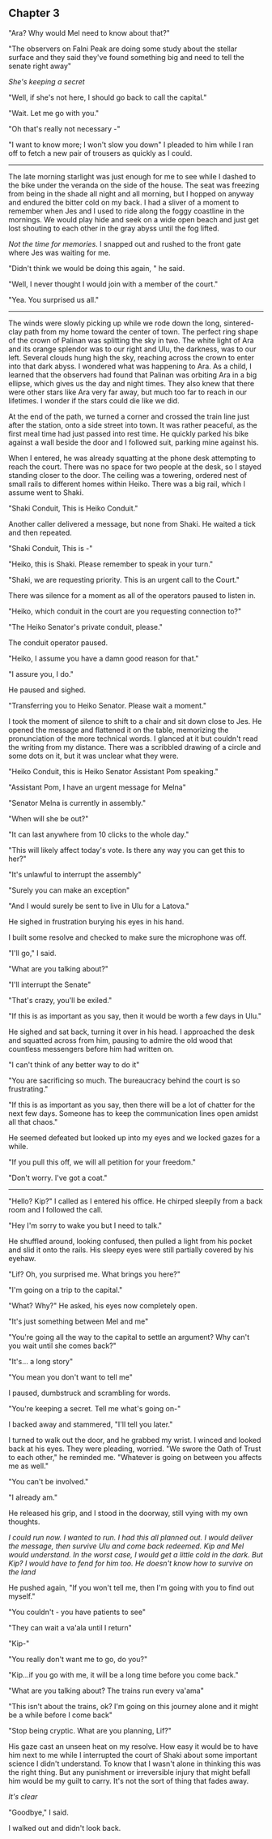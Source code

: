 
## Chapter 3

<!--

  In this chapter, I'm exploring the first instance of action writing.

  The messenger, Jes is delivering a note from a local observatory
  that has found evidence of a peculiar sunspot that doesn't move and is growing.

  He doesn't know what's in the message. Only that there has been an ongoing correspondence between Mel and observer Shib, and that this message was urgent.

  They proceed back to the messenger office to send the message via tele-line and her assistant takes the call and promises to deliver the urgent message. The message itself is cryptic and neither Jes nor Lif can understand it.

  Lif decides to go to the city (about 100km - 5 clicks away) to find out more. Once she gets there, she is stopped and told to wait as the meeting is already underway. Lif uses her agility and stealth to snoop on the meeting after Mel has delivered her news. The meeting is still tough to understand as there is heated argument and debate about what to do. The chapter ends on a pivotal reveal of the plot driver

-->

  "Ara? Why would Mel need to know about that?"

  "The observers on Falni Peak are doing some study about the stellar surface and they said they've found something big and need to tell the senate right away"

  *She's keeping a secret*

  "Well, if she's not here, I should go back to call the capital."

  "Wait. Let me go with you."

  "Oh that's really not necessary -"

  "I want to know more; I won't slow you down" I pleaded to him while I ran off to fetch a new pair of trousers as quickly as I could.


-------


  The late morning starlight was just enough for me to see while I dashed to the bike under the veranda on the side of the house. The seat was freezing from being in the shade all night and all morning, but I hopped on anyway and endured the bitter cold on my back. I had a sliver of a moment to remember when Jes and I used to ride along the foggy coastline in the mornings. We would play hide and seek on a wide open beach and just get lost shouting to each other in the gray abyss until the fog lifted.
  
  *Not the time for memories*. I snapped out and rushed to the front gate where Jes was waiting for me.
  
  "Didn't think we would be doing this again, " he said.
  
  "Well, I never thought I would join with a member of the court."
  
  "Yea. You surprised us all."


-------


  The winds were slowly picking up while we rode down the long, sintered-clay path from my home toward the center of town. The perfect ring shape of the crown of Palinan was splitting the sky in two. The white light of Ara and its orange splendor was to our right and Ulu, the darkness, was to our left. Several clouds hung high the sky, reaching across the crown to enter into that dark abyss. I wondered what was happening to Ara. As a child, I learned that the observers had found that Palinan was orbiting Ara in a big ellipse, which gives us the day and night times. They also knew that there were other stars like Ara very far away, but much too far to reach in our lifetimes. I wonder if the stars could die like we did.
  
  At the end of the path, we turned a corner and crossed the train line just after the station, onto a side street into town. It was rather peaceful, as the first meal time had just passed into rest time. He quickly parked his bike against a wall beside the door and I followed suit, parking mine against his.
  
  When I entered, he was already squatting at the phone desk attempting to reach the court. There was no space for two people at the desk, so I stayed standing closer to the door. The ceiling was a towering, ordered nest of small rails to different homes within Heiko. There was a big rail, which I assume went to Shaki.
  
  "Shaki Conduit, This is Heiko Conduit."
  
  Another caller delivered a message, but none from Shaki. He waited a tick and then repeated.
  
  "Shaki Conduit, This is -"
  
  "Heiko, this is Shaki. Please remember to speak in your turn."
  
  "Shaki, we are requesting priority. This is an urgent call to the Court."
  
  There was silence for a moment as all of the operators paused to listen in.
  
  "Heiko, which conduit in the court are you requesting connection to?"
  
  "The Heiko Senator's private conduit, please."
  
  The conduit operator paused.
  
  "Heiko, I assume you have a damn good reason for that."
  
  "I assure you, I do."
  
  He paused and sighed.
  
  "Transferring you to Heiko Senator. Please wait a moment."
  
  I took the moment of silence to shift to a chair and sit down close to Jes. He opened the message and flattened it on the table, memorizing the pronunciation of the more technical words. I glanced at it but couldn't read the writing from my distance. There was a scribbled drawing of a circle and some dots on it, but it was unclear what they were.
  
  "Heiko Conduit, this is Heiko Senator Assistant Pom speaking."
  
  "Assistant Pom, I have an urgent message for Melna"
  
  "Senator Melna is currently in assembly."
  
  "When will she be out?"
  
  "It can last anywhere from 10 clicks to the whole day."
  
  "This will likely affect today's vote. Is there any way you can get this to her?"
  
  "It's unlawful to interrupt the assembly"
  
  "Surely you can make an exception"
  
  "And I would surely be sent to live in Ulu for a Latova."
  
  He sighed in frustration burying his eyes in his hand.
  
  I built some resolve and checked to make sure the microphone was off.
  
  "I'll go," I said.
  
  "What are you talking about?"
  
  "I'll interrupt the Senate"
  
  "That's crazy, you'll be exiled."
  
  "If this is as important as you say, then it would be worth a few days in Ulu."
  
  He sighed and sat back, turning it over in his head. I approached the desk and squatted across from him, pausing to admire the old wood that countless messengers before him had written on.
  
  "I can't think of any better way to do it"
  
  "You are sacrificing so much. The bureaucracy behind the court is so frustrating."
  
  "If this is as important as you say, then there will be a lot of chatter for the next few days. Someone has to keep the communication lines open amidst all that chaos."
  
  He seemed defeated but looked up into my eyes and we locked gazes for a while.
  
  "If you pull this off, we will all petition for your freedom."
  
  "Don't worry. I've got a coat."


-------


  "Hello? Kip?" I called as I entered his office. He chirped sleepily from a back room and I followed the call.
  
  "Hey I'm sorry to wake you but I need to talk."
  
  He shuffled around, looking confused, then pulled a light from his pocket and slid it onto the rails. His sleepy eyes were still partially covered by his eyehaw.
  
  "Lif? Oh, you surprised me. What brings you here?"
  
  "I'm going on a trip to the capital."
  
  "What? Why?" He asked, his eyes now completely open.
  
  "It's just something between Mel and me"
  
  "You're going all the way to the capital to settle an argument? Why can't you wait until she comes back?"
  
  "It's... a long story"
  
  "You mean you don't want to tell me"
  
  I paused, dumbstruck and scrambling for words.
  
  "You're keeping a secret. Tell me what's going on-"
  
  I backed away and stammered, "I'll tell you later."
  
  I turned to walk out the door, and he grabbed my wrist. I winced and looked back at his eyes. They were pleading, worried.
  "We swore the Oath of Trust to each other," he reminded me. "Whatever is going on between you affects me as well."
  
  "You can't be involved."
  
  "I already am."
  
  He released his grip, and I stood in the doorway, still vying with my own thoughts.
  
  *I could run now. I wanted to run. I had this all planned out. I would deliver the message, then survive Ulu and come back redeemed. Kip and Mel would understand. In the worst case, I would get a little cold in the dark. But Kip? I would have to fend for him too. He doesn't know how to survive on the land*
  
  He pushed again, "If you won't tell me, then I'm going with you to find out myself."
  
  "You couldn't - you have patients to see"
  
  "They can wait a va'ala until I return"
  
  "Kip-"
  
  "You really don't want me to go, do you?"
  
  "Kip...if you go with me, it will be a long time before you come back."
  
  "What are you talking about? The trains run every va'ama"
  
  "This isn't about the trains, ok? I'm going on this journey alone and it might be a while before I come back"
  
  "Stop being cryptic. What are you planning, Lif?"
  
  His gaze cast an unseen heat on my resolve. How easy it would be to have him next to me while I interrupted the court of Shaki about some important science I didn't understand. To know that I wasn't alone in thinking this was the right thing. But any punishment or irreversible injury that might befall him would be my guilt to carry. It's not the sort of thing that fades away.
  
  *It's clear*
  
  "Goodbye," I said.
  
  I walked out and didn't look back.
